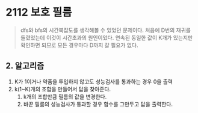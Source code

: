 # 2112 보호 필름
> dfs와 bfs의 시간복잡도를 생각해볼 수 있었던 문제이다.
> 처음에 D번의 재귀를 돌렸었는데 이것이 시간초과의 원인이었다. 
> 연속된 동일한 값이 K개가 있는지만 확인하면 되므로 모든 경우마다 D까지 갈 필요가 없다.

## 2. 알고리즘
1. K가 1이거나 약품을 투입하지 않고도 성능검사를 통과하는 경우 0을 출력
2. k(1~K)개의 조합을 만들어서 답을 찾아준다.
    1. k개의 조합만큼 필름의 값을 변경한다.
    2. 바꾼 필름의 성능검사가 통과할 경우 함수를 그만두고 답을 출력한다.